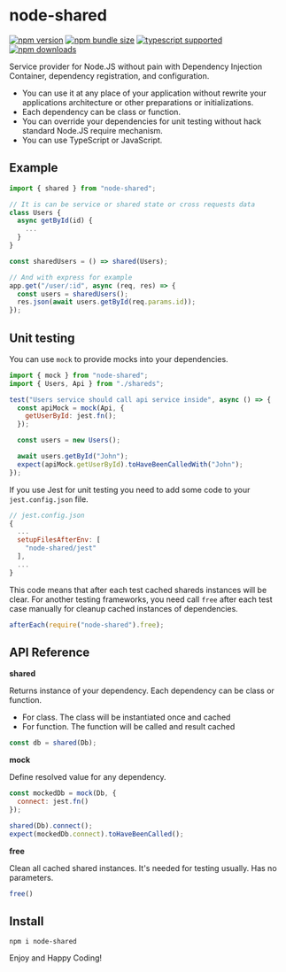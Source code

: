 # node-shared

[![npm version](https://img.shields.io/npm/v/node-shared?style=flat-square)](https://www.npmjs.com/package/node-shared) [![npm bundle size](https://img.shields.io/bundlephobia/minzip/node-shared?style=flat-square)](https://bundlephobia.com/result?p=node-shared) [![typescript supported](https://img.shields.io/npm/types/typescript?style=flat-square)](./src/index.ts) [![npm downloads](https://img.shields.io/npm/dt/node-shared?style=flat-square)](https://www.npmjs.com/package/node-shared)

Service provider for Node.JS without pain with Dependency Injection Container, dependency registration, and configuration.

- You can use it at any place of your application without rewrite your applications architecture or other preparations or initializations.
- Each dependency can be class or function.
- You can override your dependencies for unit testing without hack standard Node.JS require mechanism.
- You can use TypeScript or JavaScript.

## Example

```javascript
import { shared } from "node-shared";

// It is can be service or shared state or cross requests data
class Users {
  async getById(id) {
    ...
  }
}

const sharedUsers = () => shared(Users);

// And with express for example
app.get("/user/:id", async (req, res) => {
  const users = sharedUsers();
  res.json(await users.getById(req.params.id));
});
```

## Unit testing

You can use `mock` to provide mocks into your dependencies.

```javascript
import { mock } from "node-shared";
import { Users, Api } from "./shareds";

test("Users service should call api service inside", async () => {
  const apiMock = mock(Api, {
    getUserById: jest.fn();
  });

  const users = new Users();

  await users.getById("John");
  expect(apiMock.getUserById).toHaveBeenCalledWith("John");
});
```

If you use Jest for unit testing you need to add some code to your `jest.config.json` file.

```javascript
// jest.config.json
{
  ...
  setupFilesAfterEnv: [
    "node-shared/jest"
  ],
  ...
}
```

This code means that after each test cached shareds instances will be clear. For another testing frameworks, you need call `free` after each test case manually for cleanup cached instances of dependencies.

```javascript
afterEach(require("node-shared").free);
```

## API Reference

**shared**

Returns instance of your dependency. Each dependency can be class or function.
- For class. The class will be instantiated once and cached
- For function. The function will be called and result cached

```javascript
const db = shared(Db);
```

**mock**

Define resolved value for any dependency.

```javascript
const mockedDb = mock(Db, {
  connect: jest.fn()
});

shared(Db).connect();
expect(mockedDb.connect).toHaveBeenCalled();
```

**free**

Clean all cached shared instances. It's needed for testing usually. Has no parameters.

```javascript
free()
```

## Install

```
npm i node-shared
```

Enjoy and Happy Coding!
